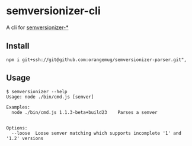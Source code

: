 # semversionizer-cli 
A cli for [semversionizer-\*](https://github.com/search?q=user%3Aorangemug+semversionizer)


## Install

    npm i git+ssh://git@github.com:orangemug/semversionizer-parser.git",


## Usage

    $ semversionizer --help
    Usage: node ./bin/cmd.js [semver]

    Examples:
      node ./bin/cmd.js 1.1.3-beta+build23    Parses a semver


    Options:
      --loose  Loose semver matching which supports incomplete '1' and '1.2' versions
    
